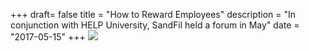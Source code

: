+++
draft= false
title = "How to Reward Employees"
description = "In conjunction with HELP University, SandFil held a forum in May"
date = "2017-05-15"
+++
![](/img/events/forum.png)
